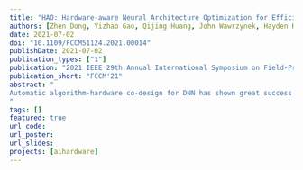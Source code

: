 ```yaml
---
title: "HAO: Hardware-aware Neural Architecture Optimization for Efficient Inference"
authors: [Zhen Dong, Yizhao Gao, Qijing Huang, John Wawrzynek, Hayden Kwok-Hay So, Kurt Keutzer]
date: 2021-07-02
doi: "10.1109/FCCM51124.2021.00014"
publishDate: 2021-07-02
publication_types: ["1"]
publication: "2021 IEEE 29th Annual International Symposium on Field-Programmable Custom Computing Machines (FCCM)"
publication_short: "FCCM'21"
abstract: "
Automatic algorithm-hardware co-design for DNN has shown great success in improving the performance of DNNs on FPGAs. However, this process remains challenging due to the intractable search space of neural network architectures and hardware accelerator implementation. Differing from existing hardware-aware neural architecture search (NAS) algorithms that rely solely on the expensive learning-based approaches, our work incorporates integer programming into the search algorithm to prune the design space. Given a set of hardware resource constraints, our integer programming formulation directly outputs the optimal accelerator configuration for mapping a DNN subgraph that minimizes latency. We use an accuracy predictor for different DNN subgraphs with different quantization schemes and generate accuracy-latency pareto frontiers. With low computational cost, our algorithm can generate quantized networks that achieve state-of-the-art accuracy and hardware performance on Xilinx Zynq (ZU3EG) FPGA for image classification on ImageNet dataset. The solution searched by our algorithm achieves 72.5% top-1 accuracy on ImageNet at framerate 50, which is 60% faster than MnasNet [37] and 135% faster than FBNet [43] with comparable accuracy.
"
tags: []
featured: true
url_code: 
url_poster: 
url_slides: 
projects: [aihardware]
---
```

